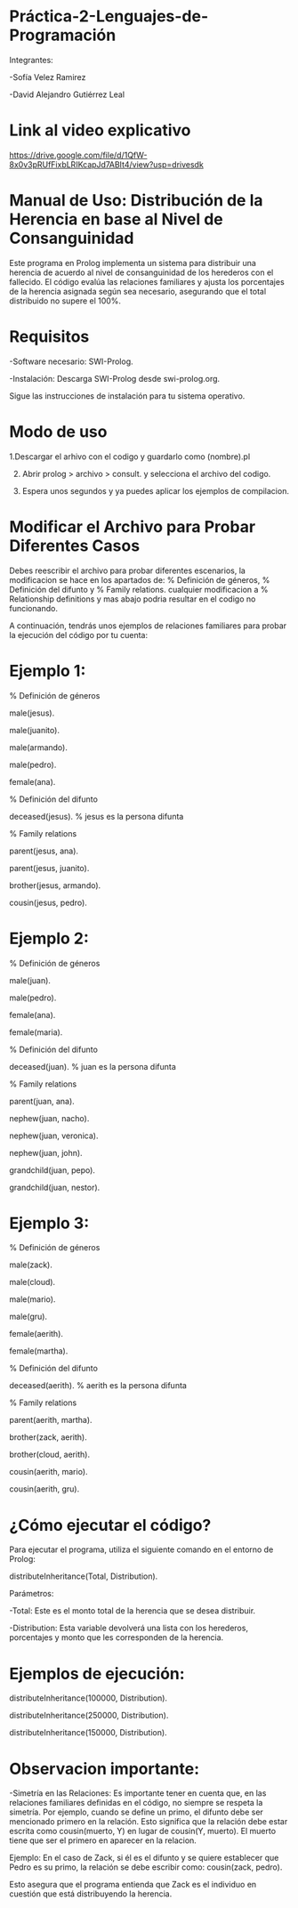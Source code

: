 # Práctica-2-Lenguajes-de-Programación

Integrantes:

-Sofía Velez Ramirez

-David Alejandro Gutiérrez Leal

# Link al video explicativo

https://drive.google.com/file/d/1QfW-8x0v3pRUfFixbLRIKcapJd7ABIt4/view?usp=drivesdk

# Manual de Uso: Distribución de la Herencia en base al Nivel de Consanguinidad

Este programa en Prolog implementa un sistema para distribuir una herencia de acuerdo al nivel de consanguinidad de los herederos con el fallecido. El código evalúa las relaciones familiares y ajusta los porcentajes de la herencia asignada según sea necesario, asegurando que el total distribuido no supere el 100%.

# Requisitos

-Software necesario: SWI-Prolog.

-Instalación: Descarga SWI-Prolog desde swi-prolog.org.

Sigue las instrucciones de instalación para tu sistema operativo.

# Modo de uso

1.Descargar el arhivo con el codigo y guardarlo como (nombre).pl

2. Abrir prolog > archivo > consult. y selecciona el archivo del codigo.
   
3. Espera unos segundos y ya puedes aplicar los ejemplos de compilacion.

# Modificar el Archivo para Probar Diferentes Casos

Debes reescribir el archivo para probar diferentes escenarios, la modificacion se hace en los apartados de: % Definición de géneros, % Definición del difunto y % Family relations. cualquier modificacion a % Relationship definitions y mas abajo podria resultar en el codigo no funcionando. 

A continuación, tendrás unos ejemplos de relaciones familiares para probar la ejecución del código por tu cuenta:

# Ejemplo 1:
% Definición de géneros 

male(jesus).

male(juanito).

male(armando).

male(pedro).

female(ana).

% Definición del difunto

deceased(jesus).  % jesus es la persona difunta

% Family relations 

parent(jesus, ana). 

parent(jesus, juanito).

brother(jesus, armando).

cousin(jesus, pedro).

# Ejemplo 2:
% Definición de géneros 

male(juan).

male(pedro).

female(ana).

female(maria).

% Definición del difunto

deceased(juan).  % juan es la persona difunta

% Family relations 

parent(juan, ana).

nephew(juan, nacho).

nephew(juan, veronica).

nephew(juan, john).

grandchild(juan, pepo).

grandchild(juan, nestor).

# Ejemplo 3:
% Definición de géneros 

male(zack).

male(cloud).

male(mario).

male(gru).

female(aerith).

female(martha).

% Definición del difunto

deceased(aerith).  % aerith es la persona difunta

% Family relations 

parent(aerith, martha).

brother(zack, aerith).

brother(cloud, aerith).

cousin(aerith, mario).

cousin(aerith, gru).

# ¿Cómo ejecutar el código?

Para ejecutar el programa, utiliza el siguiente comando en el entorno de Prolog:

distributeInheritance(Total, Distribution).

Parámetros:

-Total: Este es el monto total de la herencia que se desea distribuir.

-Distribution: Esta variable devolverá una lista con los herederos, porcentajes y monto que les corresponden de la herencia.

# Ejemplos de ejecución:

distributeInheritance(100000, Distribution).

distributeInheritance(250000, Distribution).

distributeInheritance(150000, Distribution).

# Observacion importante: 

-Simetría en las Relaciones: Es importante tener en cuenta que, en las relaciones familiares definidas en el código, no siempre se respeta la simetría. Por ejemplo, cuando se define un primo, el difunto debe ser mencionado primero en la relación. Esto significa que la relación debe estar escrita como cousin(muerto, Y) en lugar de cousin(Y, muerto). El muerto tiene que ser el primero en aparecer en la relacion.


Ejemplo: En el caso de Zack, si él es el difunto y se quiere establecer que Pedro es su primo, la relación se debe escribir como: cousin(zack, pedro).


Esto asegura que el programa entienda que Zack es el individuo en cuestión que está distribuyendo la herencia.





